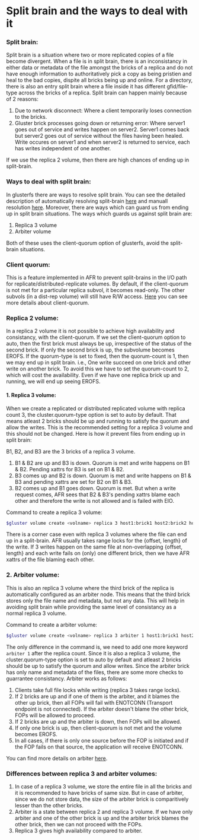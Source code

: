 # Split brain and the ways to deal with it

### Split brain:
Split brain is a situation where two or more replicated copies of a file become divergent. When a file is in split brain, there is an inconsistancy in either data or metadata of the file amongst the bricks of a replica and do not have enough information to authoritatively pick a copy as being pristien and heal to the bad copies, dispite all bricks being up and online. For a directory, there is also an entry split brain where a file inside it has different gfid/file-type across the bricks of a replica. Split brain can happen mainly because of 2 reasons:
1. Due to network disconnect:
Where a client temporarily loses connection to the bricks.
2. Gluster brick processes going down or returning error:
Where server1 goes out of service and writes happen on server2. Server1 comes back but server2 goes out of service without the files having been healed. Write occures on server1 and when server2 is returned to service, each has writes independent of one another.

If we use the replica 2 volume, then there are high chances of ending up in split-brain.

### Ways to deal with split brain:
In glusterfs there are ways to resolve split brain. You can see the detailed description of automatically resolving split-brain [here](https://gluster.readthedocs.io/en/latest/Troubleshooting/heal-info-and-split-brain-resolution/) and manuall resolution [here](https://gluster.readthedocs.io/en/latest/Troubleshooting/split-brain/). Moreover, there are ways which can guard us from ending up in split brain situations. The ways which guards us against split brain are:
1. Replica 3 volume
2. Arbiter volume

Both of these uses the client-quorum option of glusterfs, avoid the split-brain situations.

### Client quorum:
This is a feature implemented in AFR to prevent split-brains in the I/O path for replicate/distributed-replicate volumes. By default, if the client-quorum is not met for a particular replica subvol, it becomes read-only. The other subvols (in a dist-rep volume) will still have R/W access. [Here](https://gluster.readthedocs.io/en/latest/Administrator%20Guide/arbiter-volumes-and-quorum/#client-quorum) you can see more details about client-quorum.

### Replica 2 volume:
In a replica 2 volume it is not possible to achieve high availability and consistancy, with the client-quorum. If we set the client-quorum option to auto, then the first brick must always be up, irrespective of the status of the second brick. If only the second brick is up, the subvolume becomes EROFS. If the quorum-type is set to fixed, then the quorum-count is 1, then we may end up in split brain. i.e., One write succeed on one brick and other write on another brick. To avoid this we have to set the quorum-count to 2, which will cost the availability. Even if we have one replica brick up and running, we will end up seeing EROFS.

#### 1. Replica 3 volume:
When we create a replicated or distributed replicated volume with replica count 3, the cluster.quorum-type option is set to auto by default. That means atleast 2 bricks should be up and running to satisfy the quorum and allow the writes. This is the recommended setting for a replica 3 volume and this should not be changed. Here is how it prevent files from ending up in split brain:

B1, B2, and B3 are the 3 bricks of a replica 3 volume.
1. B1 & B2 are up and B3 is down. Quorum is met and write happens on B1 & B2. Pending xattrs for B3 is set on B1 & B2.
2. B3 comes up and B2 is down. Quorum is met and write happens on B1 & B3 and pending xattrs are set for B2 on B1 & B3.
3. B2 comes up and B1 goes down. Quorum is met. But when a write request comes, AFR sees that B2 & B3's pending xattrs blame each other and therefore the write is not allowed and is failed with EIO.

Command to create a replica 3 volume:
```sh
$gluster volume create <volname> replica 3 host1:brick1 host2:brick2 host3:brick3
```
There is a corner case even with replica 3 volumes where the file can end up in a split-brain. AFR usually takes range locks for the {offset, length} of the write. If 3 writes happen on the same file at non-overlapping {offset, length} and each write fails on (only) one different brick, then we have AFR xattrs of the file blaming each other.

### 2. Arbiter volume:
This is also an replica 3 volume where the third brick of the replica is automatically configured as an arbiter node. This means that the third brick stores only the file name and metadata, but not any data. This will help in avoiding split brain while providing the same level of consistancy as a normal replica 3 volume.

Command to create a arbiter volume:
```sh
$gluster volume create <volname> replica 3 arbiter 1 host1:brick1 host2:brick2 host3:brick3
```

The only difference in the command is, we need to add one more keyword ``` arbiter 1 ``` after the replica count. Since it is also a replica 3 volume, the cluster.quorum-type option is set to auto by default and atleast 2 bricks should be up to satisfy the quorum and allow writes.
Since the arbiter brick has only name and metadata of the files, there are some more checks to guarrantee consistancy. Arbiter works as follows:

1. Clients take full file locks while writing (replica 3 takes range locks).
2. If 2 bricks are up and if one of them is the arbiter, and it blames the other up brick, then all FOPs will fail with ENOTCONN (Transport endpoint is not connected). If the arbiter doesn't blame the other brick, FOPs will be allowed to proceed.
3. If 2 bricks are up and the arbiter is down, then FOPs will be allowed.
4. If only one brick is up, then client-quorum is not met and the volume becomes EROFS.
5. In all cases, if there is only one source before the FOP is initiated and if the FOP fails on that source, the application will receive ENOTCONN.

You can find more details on arbiter [here](https://gluster.readthedocs.io/en/latest/Administrator%20Guide/arbiter-volumes-and-quorum/).

### Differences between replica 3 and arbiter volumes:
1. In case of a replica 3 volume, we store the entire file in all the bricks and it is recommended to have bricks of same size. But in case of arbiter, since we do not store data, the size of the arbiter brick is comparitively lesser than the other bricks.
2. Arbiter is a state between replica 2 and replica 3 volume. If we have only arbiter and one of the other brick is up and the arbiter brick blames the other brick, then we can not proceed with the FOPs.
3. Replica 3 gives high availability compared to arbiter.